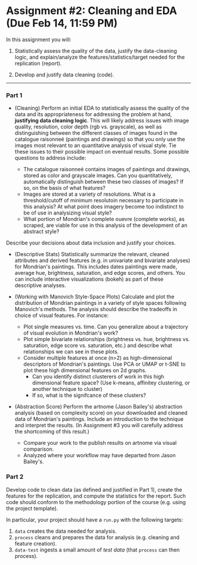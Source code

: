 Assignment #2: Cleaning and EDA (Due Feb 14, 11:59 PM)
===============================

In this assignment you will:

1.  Statistically assess the quality of the data, justify the
    data-cleaning logic, and explain/analyze the
    features/statistics/target needed for the replication (report).
    
2.  Develop and justify data cleaning (code).

* * * * *

### Part 1

* (Cleaning) Perform an initial EDA to statistically assess the quality of the data
and its appropriateness for addressing the problem at hand, **justifying
data cleaning logic**. This will likely address issues with image quality, resolution, 
color depth (rgb vs. grayscale), as well as distinguishing between the different
classes of images found in the catalogue raisonneé (paintings and drawings) so that
you only use the images most relevant to an quantitative analysis of visual style.
Tie these issues to their possible impact on eventual results. Some possible 
questions to address include: 

	- The catalogue raisonneé contains images of paintings and drawings, stored as
	color and grayscale images. Can you quantitatively, automatically distinguish
	between these two classes of images? If so, on the basis of what features?
	- Images are stored at a variety of resolutions. What is a threshold/cutoff of
	minimum resolutoin necessary to participate in this analysis? At what point 
	does imagery become too indistinct to be of use in analysizing visual style?
	- What portion of Mondrian's complete ouevre (complete works), as scraped, 
	are viable for use in this analysis of the development of an abstract style?

Describe your decisions about data inclusion and justify your choices.

* (Descriptive Stats) Statistically summarize the relevant, cleaned attributes and 
derived features (e.g. in univariate and bivariate analyses) for Mondrian's 
paintings. This includes dates paintings were made, average hue, brightness, 
saturation, and edge scores, and others. You can include interactive visualizations
(bokeh) as part of these descriptive analyses.      

* (Working with Manovich Style-Space Plots) Calculate and plot the distribution of
Mondrian paintings in a variety of style spaces following Manovich's methods. 
The analysis should describe the tradeoffs in choice of visual features. For instance:
    - Plot single measures vs. time. Can you generalize about a trajectory of visual 
    evolution in Mondrian's work?
    - Plot simple bivariate relationships (brightness vs. hue, brightness vs. saturation,
    edge score vs. saturation, etc.) and describe what relationships we can see in these
    plots. 
    - Consider multiple features at once (n>2) as high-dimensional descriptors of
    Mondrian's paintings. Use PCA or UMAP or t-SNE to plot these high dimensional features
    on 2d graphs.
       - Can you identify distinct clusterers of work in this high dimensional feature
       space? (Use k-means, affinitey clustering, or another technique to cluster)
       - If so, what is the signifcance of these clusters?

* (Abstraction Score) Perform the artnome (Jason Bailey's) abstraction analysis
  (based on complexity score) on your downloaded and cleaned data of Mondrian's
  paintings. Include an introduction to the technique and interpret the results.
  (In Assignment #3 you will carefully address the shortcoming of this result.)
  	- Compare your work to the publish results on artnome via visual comparison.
	- Analyzed where your workflow may have departed from Jason Bailey's.

### Part 2

Develop code to clean data (as defined and justified in Part 1),
create the features for the replication, and compute the statistics
for the report. Such code should conform to the methodology portion
of the course (e.g. using the project template).

In particular, your project should have a `run.py` with the following
targets:
1. `data` creates the data needed for analysis.
2. `process` cleans and prepares the data for analysis (e.g. cleaning
   and feature creation).
3. `data-test` ingests a small amount of *test data* (that `process`
   can then process).

